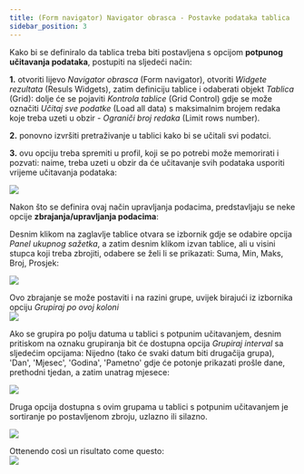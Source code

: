 ```yaml
---
title: (Form navigator) Navigator obrasca - Postavke podataka tablica
sidebar_position: 3
---
```


Kako bi se definiralo da tablica treba biti postavljena s opcijom **potpunog učitavanja podataka**, postupiti na sljedeći način:

**1.** otvoriti lijevo *Navigator obrasca* (Form navigator), otvoriti *Widgete rezultata* (Resuls Widgets), zatim definiciju tablice i odaberati objekt *Tablica* (Grid): dolje će se pojaviti *Kontrola tablice* (Grid Control) gdje se može označiti *Učitaj sve podatke* (Load all data) s maksimalnim brojem redaka koje treba uzeti u obzir - *Ograniči broj redaka* (Limit rows number). 

**2.** ponovno izvršiti pretraživanje u tablici kako bi se učitali svi podatci. 
 
**3.** ovu opciju treba spremiti u profil, koji se po potrebi može memorirati i pozvati: naime, treba uzeti u obzir da će učitavanje svih podataka usporiti vrijeme učitavanja podataka:
 
![](/img/it-it/guide/panels/form-navigator/data-grid-settings/image01.png)  

Nakon što se definira ovaj način upravljanja podacima, predstavljaju se neke opcije **zbrajanja/upravljanja podacima**: 

Desnim klikom na zaglavlje tablice otvara se izbornik gdje se odabire opcija *Panel ukupnog sažetka*, a zatim desnim klikom izvan tablice, ali u visini stupca koji treba zbrojiti, odabere se želi li se prikazati: Suma, Min, Maks, Broj, Prosjek:

![](/img/it-it/guide/panels/form-navigator/data-grid-settings/image02.png)

Ovo zbrajanje se može postaviti i na razini grupe, uvijek birajući iz izbornika opciju *Grupiraj po ovoj koloni*  
![](/img/it-it/guide/panels/form-navigator/data-grid-settings/image03.png)  

Ako se grupira po polju datuma u tablici s potpunim učitavanjem, desnim pritiskom na oznaku grupiranja bit će dostupna opcija *Grupiraj interval* sa sljedećim opcijama: Nijedno (tako će svaki datum biti drugačija grupa), 'Dan', 'Mjesec', 'Godina', 'Pametno' gdje će potonje prikazati prošle dane, prethodni tjedan, a zatim unatrag mjesece:

![](/img/it-it/guide/panels/form-navigator/data-grid-settings/image04.png)  

Druga opcija dostupna s ovim grupama u tablici s potpunim učitavanjem je sortiranje po postavljenom zbroju, uzlazno ili silazno.  

![](/img/it-it/guide/panels/form-navigator/data-grid-settings/image05.png)  

Ottenendo così un risultato come questo:  
![](/img/it-it/guide/panels/form-navigator/data-grid-settings/image06.png) 